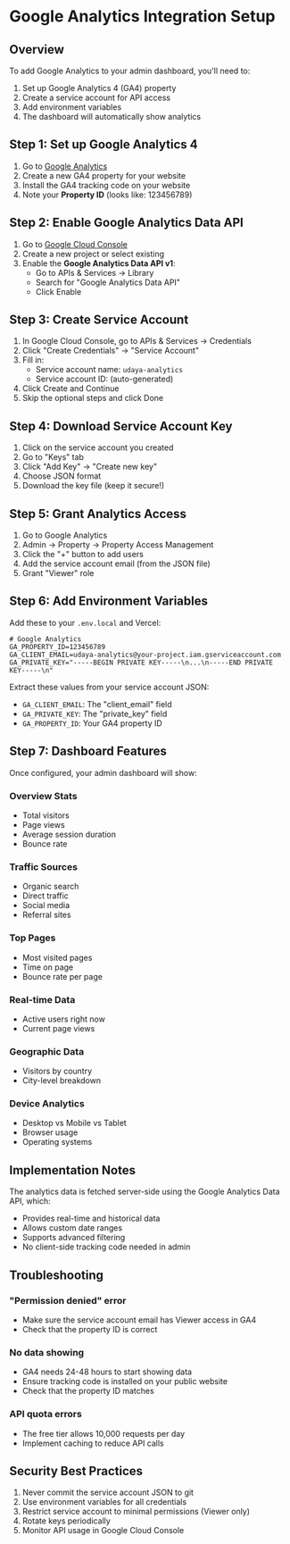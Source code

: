 # Google Analytics Integration Setup

## Overview

To add Google Analytics to your admin dashboard, you'll need to:
1. Set up Google Analytics 4 (GA4) property
2. Create a service account for API access
3. Add environment variables
4. The dashboard will automatically show analytics

## Step 1: Set up Google Analytics 4

1. Go to [Google Analytics](https://analytics.google.com)
2. Create a new GA4 property for your website
3. Install the GA4 tracking code on your website
4. Note your **Property ID** (looks like: 123456789)

## Step 2: Enable Google Analytics Data API

1. Go to [Google Cloud Console](https://console.cloud.google.com)
2. Create a new project or select existing
3. Enable the **Google Analytics Data API v1**:
   - Go to APIs & Services → Library
   - Search for "Google Analytics Data API"
   - Click Enable

## Step 3: Create Service Account

1. In Google Cloud Console, go to APIs & Services → Credentials
2. Click "Create Credentials" → "Service Account"
3. Fill in:
   - Service account name: `udaya-analytics`
   - Service account ID: (auto-generated)
4. Click Create and Continue
5. Skip the optional steps and click Done

## Step 4: Download Service Account Key

1. Click on the service account you created
2. Go to "Keys" tab
3. Click "Add Key" → "Create new key"
4. Choose JSON format
5. Download the key file (keep it secure!)

## Step 5: Grant Analytics Access

1. Go to Google Analytics
2. Admin → Property → Property Access Management
3. Click the "+" button to add users
4. Add the service account email (from the JSON file)
5. Grant "Viewer" role

## Step 6: Add Environment Variables

Add these to your `.env.local` and Vercel:

```env
# Google Analytics
GA_PROPERTY_ID=123456789
GA_CLIENT_EMAIL=udaya-analytics@your-project.iam.gserviceaccount.com
GA_PRIVATE_KEY="-----BEGIN PRIVATE KEY-----\n...\n-----END PRIVATE KEY-----\n"
```

Extract these values from your service account JSON:
- `GA_CLIENT_EMAIL`: The "client_email" field
- `GA_PRIVATE_KEY`: The "private_key" field
- `GA_PROPERTY_ID`: Your GA4 property ID

## Step 7: Dashboard Features

Once configured, your admin dashboard will show:

### Overview Stats
- Total visitors
- Page views
- Average session duration
- Bounce rate

### Traffic Sources
- Organic search
- Direct traffic
- Social media
- Referral sites

### Top Pages
- Most visited pages
- Time on page
- Bounce rate per page

### Real-time Data
- Active users right now
- Current page views

### Geographic Data
- Visitors by country
- City-level breakdown

### Device Analytics
- Desktop vs Mobile vs Tablet
- Browser usage
- Operating systems

## Implementation Notes

The analytics data is fetched server-side using the Google Analytics Data API, which:
- Provides real-time and historical data
- Allows custom date ranges
- Supports advanced filtering
- No client-side tracking code needed in admin

## Troubleshooting

### "Permission denied" error
- Make sure the service account email has Viewer access in GA4
- Check that the property ID is correct

### No data showing
- GA4 needs 24-48 hours to start showing data
- Ensure tracking code is installed on your public website
- Check that the property ID matches

### API quota errors
- The free tier allows 10,000 requests per day
- Implement caching to reduce API calls

## Security Best Practices

1. Never commit the service account JSON to git
2. Use environment variables for all credentials
3. Restrict service account to minimal permissions (Viewer only)
4. Rotate keys periodically
5. Monitor API usage in Google Cloud Console